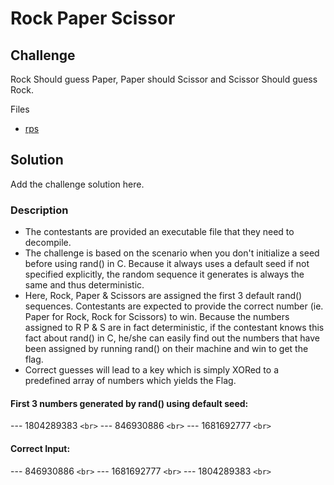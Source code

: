 # Rock Paper Scissor

## Challenge

Rock Should guess Paper, Paper should Scissor and Scissor Should guess Rock.

Files

- [rps](./rps)

## Solution

Add the challenge solution here.

### Description

- The contestants are provided an executable file that they need to decompile.
- The challenge is based on the scenario when you don't initialize a seed before using rand() in C. Because it always uses a default seed if not specified explicitly, the random sequence it generates is always the same and thus deterministic.
- Here, Rock, Paper & Scissors are assigned the first 3 default rand() sequences. Contestants are expected to provide the correct number (ie. Paper for Rock, Rock for Scissors) to win. Because the numbers assigned to R P & S are in fact deterministic, if the contestant knows this fact about rand() in C, he/she can easily find out the numbers that have been assigned by running rand() on their machine and win to get the flag.
- Correct guesses will lead to a key which is simply XORed to a predefined array of numbers which yields the Flag.

#### First 3 numbers generated by rand() using default seed:

--- 1804289383 `<br>`
--- 846930886 `<br>`
--- 1681692777 `<br>`

#### Correct Input:

---  846930886 `<br>`
--- 1681692777 `<br>`
--- 1804289383 `<br>`
